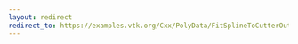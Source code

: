 ```yaml
---
layout: redirect
redirect_to: https://examples.vtk.org/Cxx/PolyData/FitSplineToCutterOutput/
---
```

